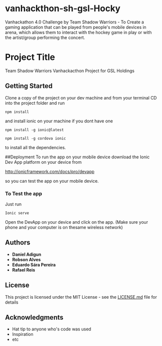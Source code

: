 # vanhackthon-sh-gsl-Hocky
Vanhackathon 4.0 Challenge by Team Shadow Warriors - To Create a gaming application that can be played from people's mobile devices in arena, which allows them to interact with the hockey game in play or with the artist/group performing the concert.

# Project Title

Team Shadow Warriors Vanhackacthon Project for GSL Holdings

## Getting Started

Clone a copy of the project on your dev machine and from your terminal CD into the project folder and run 


```
npm install
```
and install ionic on your machine if you dont have one 

```
npm install -g ionic@latest
```
```
npm install -g cordova ionic
```

to install all the dependencies. 

##Deployment
To run the app on your mobile device download the Ionic Dev App platform on your device from

http://ionicframework.com/docs/pro/devapp

so you can test the app on your mobile device.

### To Test the app

Just run

```
Ionic serve 
```
Open the DevApp on your device and click on the app. (Make sure your phone and your computer is on thesame wireless network)


## Authors

* **Daniel Adigun** 
* **Robson Alves** 
* **Eduardo Sára Pereira** 
* **Rafael Reis** 


## License

This project is licensed under the MIT License - see the [LICENSE.md](LICENSE.md) file for details

## Acknowledgments

* Hat tip to anyone who's code was used
* Inspiration
* etc
